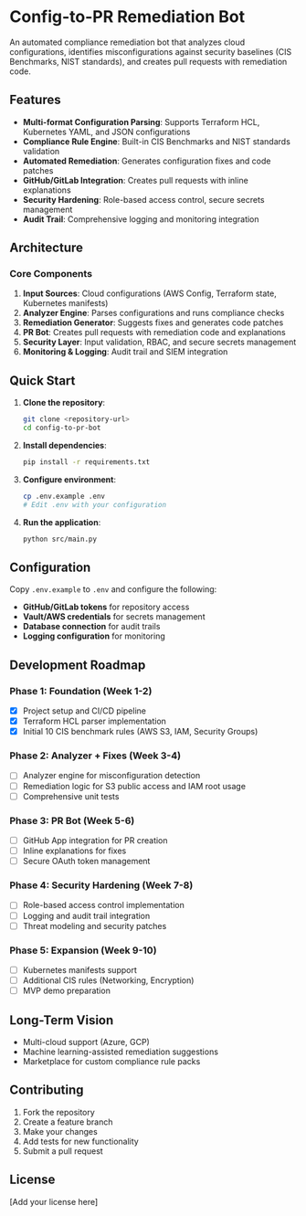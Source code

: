 # Config-to-PR Remediation Bot

An automated compliance remediation bot that analyzes cloud configurations, identifies misconfigurations against security baselines (CIS Benchmarks, NIST standards), and creates pull requests with remediation code.

## Features

- **Multi-format Configuration Parsing**: Supports Terraform HCL, Kubernetes YAML, and JSON configurations
- **Compliance Rule Engine**: Built-in CIS Benchmarks and NIST standards validation
- **Automated Remediation**: Generates configuration fixes and code patches
- **GitHub/GitLab Integration**: Creates pull requests with inline explanations
- **Security Hardening**: Role-based access control, secure secrets management
- **Audit Trail**: Comprehensive logging and monitoring integration

## Architecture

### Core Components

1. **Input Sources**: Cloud configurations (AWS Config, Terraform state, Kubernetes manifests)
2. **Analyzer Engine**: Parses configurations and runs compliance checks
3. **Remediation Generator**: Suggests fixes and generates code patches
4. **PR Bot**: Creates pull requests with remediation code and explanations
5. **Security Layer**: Input validation, RBAC, and secure secrets management
6. **Monitoring & Logging**: Audit trail and SIEM integration

## Quick Start

1. **Clone the repository**:
   ```bash
   git clone <repository-url>
   cd config-to-pr-bot
   ```

2. **Install dependencies**:
   ```bash
   pip install -r requirements.txt
   ```

3. **Configure environment**:
   ```bash
   cp .env.example .env
   # Edit .env with your configuration
   ```

4. **Run the application**:
   ```bash
   python src/main.py
   ```

## Configuration

Copy `.env.example` to `.env` and configure the following:

- **GitHub/GitLab tokens** for repository access
- **Vault/AWS credentials** for secrets management
- **Database connection** for audit trails
- **Logging configuration** for monitoring

## Development Roadmap

### Phase 1: Foundation (Week 1-2)
- [x] Project setup and CI/CD pipeline
- [x] Terraform HCL parser implementation
- [x] Initial 10 CIS benchmark rules (AWS S3, IAM, Security Groups)

### Phase 2: Analyzer + Fixes (Week 3-4)
- [ ] Analyzer engine for misconfiguration detection
- [ ] Remediation logic for S3 public access and IAM root usage
- [ ] Comprehensive unit tests

### Phase 3: PR Bot (Week 5-6)
- [ ] GitHub App integration for PR creation
- [ ] Inline explanations for fixes
- [ ] Secure OAuth token management

### Phase 4: Security Hardening (Week 7-8)
- [ ] Role-based access control implementation
- [ ] Logging and audit trail integration
- [ ] Threat modeling and security patches

### Phase 5: Expansion (Week 9-10)
- [ ] Kubernetes manifests support
- [ ] Additional CIS rules (Networking, Encryption)
- [ ] MVP demo preparation

## Long-Term Vision

- Multi-cloud support (Azure, GCP)
- Machine learning-assisted remediation suggestions
- Marketplace for custom compliance rule packs

## Contributing

1. Fork the repository
2. Create a feature branch
3. Make your changes
4. Add tests for new functionality
5. Submit a pull request

## License

[Add your license here]


